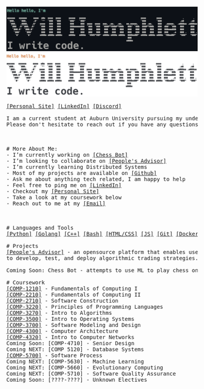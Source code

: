 ![Personal Site](./dark-mode.png#gh-dark-mode-only)
![Personal Site](./light-mode.png#gh-light-mode-only)

<pre>
<a href="https://willhumphlett.com/">[Personal Site]</a> <a href="https://www.linkedin.com/in/WillHumphlett/">[LinkedIn]</a> <a href="https://discordapp.com/users/yotta#4099/">[Discord]</a>

I am a current student at Auburn University pursuing my undergrad in software engineering.
Please don't hesitate to reach out if you have any questions!


⠀⠀⠀⠀⠀⠀⠀⠀⠀⠀⠀⠀                                                                ⣠⣴⣶⡟⠀⠀⠀⠀⠀⠀⠀⠀⠀⠀⠀⠀⠀⠀
# More About Me:  ⠀⠀⠀⠀⠀⠀⠀⠀⠀⠀                                              ⣰⣾⣿⣿⣿⠀⢸⣿⣿⣿⣿⣶⣶⣤⣀⠀⠀⠀⠀⠀
- I’m currently working on <a href="https://github.com/wumphlett/Chess-Bot">[Chess Bot]</a>  ⠀     ⠀⠀⠀⠀                  ⢀⣴⡇⢀⣾⣿⣿⣿⣿⣿⠀⣾⣿⣿⣿⣿⣿⣿⣿⠿⠓⠀⠀
- I’m looking to collaborate on <a href="https://github.com/wumphlett/Peoples-Advisor">[People's Advisor]</a>  ⠀⠀⠀     ⠀      ⣰⣿⣿⡀⢸⣿⣿⣿⣿⣿⣿⠀⣿⣿⣿⣿⣿⣿⠟⠁⣠⣄⠀⠀⠀
- I’m currently learning Distributed Systems  ⠀     ⠀⠀            ⢠⣿⣿⣿⣇⠀⢿⣿⣿⣿⣿⣿⠀⢻⣿⣿⣿⡿⢃⣠⣾⣿⣿⣧⡀⠀⠀
- Most of my projects are available on <a href="https://github.com/wumphlett?tab=repositories">[Github]</a>  ⠀     ⠀⠀         ⢸⣿⣿⣿⣿⣆⠘⢿⣿⡿⠛⢉⠀⠀⠉⠙⠛⣠⣿⣿⣿⣿⣿⣿⣷⠀⠀
- Ask me about anything tech related, I am happy to help       ⠀⠀⠠⣾⣿⣿⣿⣿⣿⣧⠈⠋⢀⣴⣧⠀⣿⡏⢠⡀⢸⣿⣿⣿⣿⣿⣿⣿⡇⠀
- Feel free to ping me on <a href="https://www.linkedin.com/in/WillHumphlett/">[LinkedIn]</a>       ⠀⠀                    ⣀⠙⢿⣿⣿⣿⣿⣿⠇⢠⣿⣿⣿⡄⠹⠃⠼⠃⠈⠉⠛⠛⠛⠛⠛⠻⠇⠀
- Checkout my <a href="https://willhumphlett.com/">[Personal Site]</a>  ⠀                                ⢸⡟⢠⣤⠉⠛⠿⢿⣿⠀⢸⣿⡿⠋⣠⣤⣄⠀⣾⣿⣿⣶⣶⣶⣦⡄⠀⠀⠀
- Take a look at my coursework below  ⠀                         ⠸⠀⣾⠏⣸⣷⠂⣠⣤⠀⠘⢁⣴⣾⣿⣿⣿⡆⠘⣿⣿⣿⣿⣿⣿⠀⠀⠀⠀
- Reach out to me at my <a href="mailto:will@humphlett.net">[Email]</a>       ⠀⠀⠀                          ⠛⠀⣿⡟⠀⢻⣿⡄⠸⣿⣿⣿⣿⣿⣿⣿⡀⠘⣿⣿⣿⣿⠟⠀⠀⠀⠀
⠀⠀⠀⠀⠀                                                                ⣿⠇⠀⠀⢻⡿⠀⠈⠻⣿⣿⣿⣿⣿⡇⠀⢹⣿⠿⠋⠀⠀⠀⠀⠀
⠀⠀⠀⠀⠀                                                                ⠋⠀⠀⠀⡘⠁⠀⠀⠀⠀⠀⠀⠀⠀⠀⠀⠈⠁⠀⠀

# Languages and Tools
<a href="https://www.python.org" target="_blank">[Python]</a> <a href="https://go.dev/" target="_blank">[Golang]</a> <a href="https://www.cplusplus.org/" target="_blank">[C++]</a> <a href="https://www.gnu.org/software/bash/" target="_blank">[Bash]</a> <a href="https://html.spec.whatwg.org/" target="_blank">[HTML/CSS]</a> <a href="https://developer.mozilla.org/en-US/docs/Web/JavaScript" target="_blank">[JS]</a> <a href="https://git-scm.com/" target="_blank">[Git]</a> <a href="https://www.docker.com/" target="_blank">[Docker]</a>

# Projects
<a href="https://github.com/wumphlett/Peoples-Advisor" target="_blank">[People's Advisor]</a> - an opensource platform that enables users with varying amounts of coding experience
to develop, test, and deploy algorithmic trading strategies.

Coming Soon: Chess Bot - attempts to use ML to play chess online and not suck.

# Coursework
<a href="https://github.com/wumphlett/COMP-1210" target="_blank">[COMP-1210]</a> - Fundamentals of Computing I
<a href="https://github.com/wumphlett/COMP-2210" target="_blank">[COMP-2210]</a> - Fundamentals of Computing II
<a href="https://github.com/wumphlett/COMP-2710" target="_blank">[COMP-2710]</a> - Software Construction
<a href="https://github.com/wumphlett/COMP-3220" target="_blank">[COMP-3220]</a> - Principles of Programming Languages
<a href="https://github.com/wumphlett/COMP-3270" target="_blank">[COMP-3270]</a> - Intro to Algorithms
<a href="https://github.com/wumphlett/COMP-3500" target="_blank">[COMP-3500]</a> - Intro to Operating Systems
<a href="https://github.com/wumphlett/COMP-3700" target="_blank">[COMP-3700]</a> - Software Modeling and Design
<a href="https://github.com/wumphlett/COMP-4300" target="_blank">[COMP-4300]</a> - Computer Architecture
<a href="https://github.com/wumphlett/COMP-4320" target="_blank">[COMP-4320]</a> - Intro to Computer Networks
Coming Soon: [COMP-4710] - Senior Design
Coming NEXT: [COMP 5120] - Database Systems
<a href="https://github.com/wumphlett/COMP-5700" target="_blank">[COMP-5700]</a> - Software Process
Coming NEXT: [COMP-5630] - Machine Learning
Coming NEXT: [COMP-5660] - Evolutionary Computing
Coming NEXT: [COMP-5710] - Software Quality Assurance
Coming Soon: [????-????] - Unknown Electives
</pre>

<!--
<pre>
.?7!!!!!7!!~^:.
   .P:     ..:^~!77!:
    7J            .^7?~
     ??.             .7J^
      !J~.             :J7
       .!J^              J?
        .~P7~^:.          5~
     :!77~^^^~!?7.        ~5
    !J^.   ::.  ~Y.       .5.
   7?    ^J!~7?  ??       .5.
  :5.    5~  !J  J7       !J
  ^5     !J~:~:^??.      :5:
  .5:     :~!!!~:       ~Y^
   ^Y^                :??.
    :??~.         .:~77^
      :~77!!!!!!!77!^.
         ..:::::..

⠀⠀⠀⠀⠀⠀⠀⠀⠀⠀⠀⠀⣠⣴⣶⡟⠀⠀⠀⠀⠀⠀⠀⠀⠀⠀⠀⠀⠀⠀
⠀⠀⠀⠀⠀⠀⠀⠀⠀⠀⣰⣾⣿⣿⣿⠀⢸⣿⣿⣿⣿⣶⣶⣤⣀⠀⠀⠀⠀⠀
⠀⠀⠀⠀⠀⢀⣴⡇⢀⣾⣿⣿⣿⣿⣿⠀⣾⣿⣿⣿⣿⣿⣿⣿⠿⠓⠀⠀⠀⠀
⠀⠀⠀⠀⣰⣿⣿⡀⢸⣿⣿⣿⣿⣿⣿⠀⣿⣿⣿⣿⣿⣿⠟⠁⣠⣄⠀⠀⠀⠀
⠀⠀⠀⢠⣿⣿⣿⣇⠀⢿⣿⣿⣿⣿⣿⠀⢻⣿⣿⣿⡿⢃⣠⣾⣿⣿⣧⡀⠀⠀
⠀⠀⠀⢸⣿⣿⣿⣿⣆⠘⢿⣿⡿⠛⢉⠀⠀⠉⠙⠛⣠⣿⣿⣿⣿⣿⣿⣷⠀⠀
⠀⠀⠠⣾⣿⣿⣿⣿⣿⣧⠈⠋⢀⣴⣧⠀⣿⡏⢠⡀⢸⣿⣿⣿⣿⣿⣿⣿⡇⠀
⠀⠀⣀⠙⢿⣿⣿⣿⣿⣿⠇⢠⣿⣿⣿⡄⠹⠃⠼⠃⠈⠉⠛⠛⠛⠛⠛⠻⠇⠀
⠀⢸⡟⢠⣤⠉⠛⠿⢿⣿⠀⢸⣿⡿⠋⣠⣤⣄⠀⣾⣿⣿⣶⣶⣶⣦⡄⠀⠀⠀
⠀⠸⠀⣾⠏⣸⣷⠂⣠⣤⠀⠘⢁⣴⣾⣿⣿⣿⡆⠘⣿⣿⣿⣿⣿⣿⠀⠀⠀⠀
⠀⠀⠀⠛⠀⣿⡟⠀⢻⣿⡄⠸⣿⣿⣿⣿⣿⣿⣿⡀⠘⣿⣿⣿⣿⠟⠀⠀⠀⠀
⠀⠀⠀⠀⠀⣿⠇⠀⠀⢻⡿⠀⠈⠻⣿⣿⣿⣿⣿⡇⠀⢹⣿⠿⠋⠀⠀⠀⠀⠀
⠀⠀⠀⠀⠀⠋⠀⠀⠀⡘⠁⠀⠀⠀⠀⠀⠀⠀⠀⠀⠀⠈⠁⠀⠀⠀⠀⠀⠀⠀
</pre>
-->
